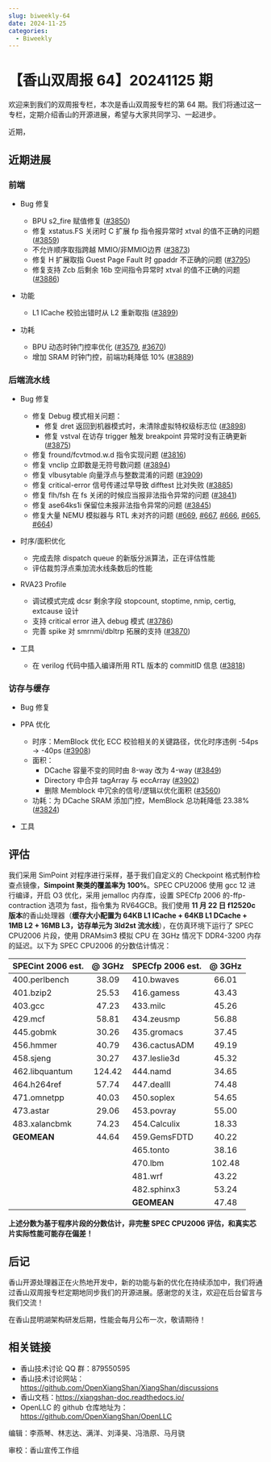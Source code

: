 ```yaml
---
slug: biweekly-64
date: 2024-11-25
categories:
  - Biweekly
---
```


# 【香山双周报 64】20241125 期

欢迎来到我们的双周报专栏，本次是香山双周报专栏的第 64 期。我们将通过这一专栏，定期介绍香山的开源进展，希望与大家共同学习、一起进步。

近期，


<!-- more -->

## 近期进展

### 前端

- Bug 修复
    - BPU s2_fire 赋值修复 ([#3850](https://github.com/OpenXiangShan/XiangShan/pull/3850))
    - 修复 xstatus.FS 关闭时 C 扩展 fp 指令报异常时 xtval 的值不正确的问题 ([#3859](https://github.com/OpenXiangShan/XiangShan/pull/3859))
    - 不允许顺序取指跨越 MMIO/非MMIO边界 ([#3873](https://github.com/OpenXiangShan/XiangShan/pull/3873))
    - 修复 H 扩展取指 Guest Page Fault 时 gpaddr 不正确的问题 ([#3795](https://github.com/OpenXiangShan/XiangShan/pull/3795))
    - 修复支持 Zcb 后剩余 16b 空间指令异常时 xtval 的值不正确的问题 ([#3886](https://github.com/OpenXiangShan/XiangShan/pull/3886))

- 功能
    - L1 ICache 校验出错时从 L2 重新取指 ([#3899](https://github.com/OpenXiangShan/XiangShan/pull/3899))

- 功耗
    - BPU 动态时钟门控率优化 ([#3579](https://github.com/OpenXiangShan/XiangShan/pull/3579), [#3670](https://github.com/OpenXiangShan/XiangShan/pull/3670))
    - 增加 SRAM 时钟门控，前端功耗降低 10% ([#3889](https://github.com/OpenXiangShan/XiangShan/pull/3889))

### 后端流水线

- Bug 修复
    - 修复 Debug 模式相关问题：
        - 修复 dret 返回到机器模式时，未清除虚拟特权级标志位 ([#3898](https://github.com/OpenXiangShan/XiangShan/pull/3898))
        - 修复 vstval 在访存 trigger 触发 breakpoint 异常时没有正确更新 ([#3875](https://github.com/OpenXiangShan/XiangShan/pull/3875))
    - 修复 fround/fcvtmod.w.d 指令实现问题 ([#3816](https://github.com/OpenXiangShan/XiangShan/pull/3816))
    - 修复 vnclip 立即数是无符号数问题 ([#3894](https://github.com/OpenXiangShan/XiangShan/pull/3894))
    - 修复 vlbusytable 向量浮点与整数混淆的问题 ([#3909](https://github.com/OpenXiangShan/XiangShan/pull/3909))
    - 修复 critical-error 信号传递过早导致 difftest 比对失败 ([#3885](https://github.com/OpenXiangShan/XiangShan/pull/3885))
    - 修复 flh/fsh 在 fs 关闭的时候应当报非法指令异常的问题 ([#3841](https://github.com/OpenXiangShan/XiangShan/pull/3841))
    - 修复 ase64ks1i 保留位未报非法指令异常的问题 ([#3845](https://github.com/OpenXiangShan/XiangShan/pull/3845))
    - 修复大量 NEMU 模拟器与 RTL 未对齐的问题 ([#669](https://github.com/OpenXiangShan/NEMU/pull/669), [#667](https://github.com/OpenXiangShan/NEMU/pull/667), [#666](https://github.com/OpenXiangShan/NEMU/pull/666), [#665](https://github.com/OpenXiangShan/NEMU/pull/665), [#664](https://github.com/OpenXiangShan/NEMU/pull/664))

- 时序/面积优化
    - 完成去除 dispatch queue 的新版分派算法，正在评估性能
    - 评估裁剪浮点乘加流水线条数后的性能

- RVA23 Profile
    - 调试模式完成 dcsr 剩余字段 stopcount, stoptime, nmip, certig, extcause 设计
    - 支持 critical error 进入 debug 模式 ([#3786](https://github.com/OpenXiangShan/XiangShan/pull/3786))
    - 完善 spike 对 smrnmi/dbltrp 拓展的支持 ([#3870](https://github.com/OpenXiangShan/XiangShan/pull/3870))

- 工具
    - 在 verilog 代码中插入编译所用 RTL 版本的 commitID 信息 ([#3818](https://github.com/OpenXiangShan/XiangShan/pull/3818))

### 访存与缓存

- Bug 修复

- PPA 优化
    - 时序：MemBlock 优化 ECC 校验相关的关键路径，优化时序违例 -54ps -> -40ps ([#3908](https://github.com/OpenXiangShan/XiangShan/pull/3908))
    - 面积：
      - DCache 容量不变的同时由 8-way 改为 4-way ([#3849](https://github.com/OpenXiangShan/XiangShan/pull/3849))
      - Directory 中合并 tagArray 与 eccArray ([#3902](https://github.com/OpenXiangShan/XiangShan/pull/3902))
      - 删除 Memblock 中冗余的信号/逻辑以优化面积 ([#3560](https://github.com/OpenXiangShan/XiangShan/pull/3560))
    - 功耗：为 DCache SRAM 添加门控，MemBlock 总功耗降低 23.38% ([#3824](https://github.com/OpenXiangShan/XiangShan/pull/3824))

- 工具



## 评估

我们采用 SimPoint 对程序进行采样，基于我们自定义的 Checkpoint 格式制作检查点镜像，**Simpoint 聚类的覆盖率为 100%**。SPEC CPU2006 使用 gcc 12 进行编译，开启 O3 优化，采用 jemalloc 内存库，设置 SPECfp 2006 的-ffp-contraction 选项为 fast，指令集为 RV64GCB。我们使用 **11 月 22 日 f12520c 版本**的香山处理器（**缓存大小配置为 64KB L1 ICache + 64KB L1 DCache + 1MB L2 + 16MB L3，访存单元为 3ld2st 流水线**），在仿真环境下运行了 SPEC CPU2006 片段，使用 DRAMsim3 模拟 CPU 在 3GHz 情况下 DDR4-3200 内存的延迟。以下为 SPEC CPU2006 的分数估计情况：

| SPECint 2006 est. | @ 3GHz | SPECfp 2006 est.  | @ 3GHz |
| :---------------- | :----: | :---------------- | :----: |
| 400.perlbench     | 38.09  | 410.bwaves        | 66.01  |
| 401.bzip2         | 25.53  | 416.gamess        | 43.43  |
| 403.gcc           | 47.23  | 433.milc          | 45.26  |
| 429.mcf           | 58.81  | 434.zeusmp        | 56.88  |
| 445.gobmk         | 30.26  | 435.gromacs       | 37.45  |
| 456.hmmer         | 40.79  | 436.cactusADM     | 49.19  |
| 458.sjeng         | 30.27  | 437.leslie3d      | 45.32  |
| 462.libquantum    | 124.42 | 444.namd          | 34.65  |
| 464.h264ref       | 57.74  | 447.dealII        | 74.48  |
| 471.omnetpp       | 40.03  | 450.soplex        | 54.65  |
| 473.astar         | 29.06  | 453.povray        | 55.00  |
| 483.xalancbmk     | 74.23  | 454.Calculix      | 18.33  |
| **GEOMEAN**       | 44.64  | 459.GemsFDTD      | 40.22  |
|                   |        | 465.tonto         | 38.16  |
|                   |        | 470.lbm           | 102.48 |
|                   |        | 481.wrf           | 43.22  |
|                   |        | 482.sphinx3       | 53.24  |
|                   |        | **GEOMEAN**       | 47.48  |

**上述分数为基于程序片段的分数估计，非完整 SPEC CPU2006 评估，和真实芯片实际性能可能存在偏差！**

## 后记

香山开源处理器正在火热地开发中，新的功能与新的优化在持续添加中，我们将通过香山双周报专栏定期地同步我们的开源进展。感谢您的关注，欢迎在后台留言与我们交流！

在香山昆明湖架构研发后期，性能会每月公布一次，敬请期待！

## 相关链接

* 香山技术讨论 QQ 群：879550595
* 香山技术讨论网站：https://github.com/OpenXiangShan/XiangShan/discussions
* 香山文档：https://xiangshan-doc.readthedocs.io/
* OpenLLC 的 github 仓库地址为：https://github.com/OpenXiangShan/OpenLLC

编辑：李燕琴、林志达、满洋、刘泽昊、冯浩原、马月骁

审校：香山宣传工作组
